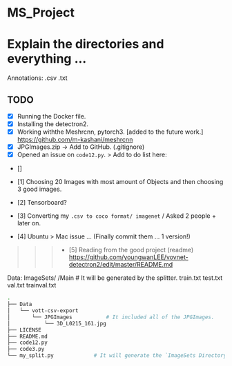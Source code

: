 # MS_Project

#	Explain the directories and everything ... 

Annotations:
	.csv
	.txt

## TODO
 - [x] Running the Docker file.
 - [x] Installing the detectron2.
 - [x] Working withthe Meshrcnn, pytorch3. [added to the future work.] https://github.com/m-kashani/meshrcnn
 - [x] JPGImages.zip -> Add to GitHub. (.gitignore)
 - [x] Opened an issue on `code12.py`. > Add to do list here:
 - []

 - [1] Choosing 20 Images with most amount of Objects and then choosing 3 good images.
 - [2] Tensorboard?
 - [3] Converting my `.csv to coco format/ imagenet` / Asked 2 people + later on.
 - [4] Ubuntu > Mac issue ... (Finally commit them ... 1 version!)
 
>>> - [5] Reading from the good project (readme) https://github.com/youngwanLEE/vovnet-detectron2/edit/master/README.md
 


Data:
	ImageSets/
		/Main		#	It will be generated by the splitter.
			train.txt
			test.txt
			val.txt
			trainval.txt
```bash
.
├── Data
│   └── vott-csv-export
│       └── JPGImages			# It included all of the JPGImages.
│           └── 3D_L0215_161.jpg
├── LICENSE
├── README.md
├── code12.py
├── code3.py
└── my_split.py				# It will generate the `ImageSets Directory`
```
